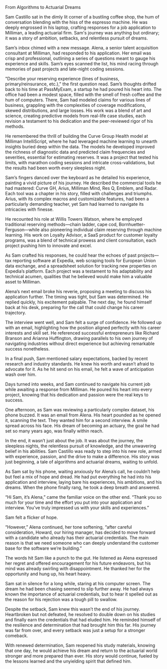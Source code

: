 From Algorithms to Actuarial Dreams 

Sam Castillo sat in the dimly lit corner of a bustling coffee shop, the hum of conversation blending with the hiss of the espresso machine. He was deeply engrossed in his laptop, crafting responses for a job application to Milliman, a leading actuarial firm. Sam's journey was anything but ordinary; it was a story of ambition, setbacks, and relentless pursuit of dreams. 

Sam’s inbox chimed with a new message. Alena, a senior talent acquisition consultant at Milliman, had responded to his application. Her email was crisp and professional, outlining a series of questions meant to gauge his experience and skills. Sam’s eyes scanned the list, his mind racing through memories of past projects and late-night coding sessions. 

"Describe your reserving experience (lines of business, primary/reinsurance, etc.)," the first question read. Sam’s thoughts drifted back to his time at PassMyExam, a startup he had poured his heart into. The office had been a modest space, filled with the smell of fresh coffee and the hum of computers. There, Sam had modeled claims for various lines of business, grappling with the complexities of coverage modifications, skewed distributions, and large losses. His work was a blend of art and science, creating predictive models from real-life case studies, each revision a testament to his dedication and the peer-reviewed rigor of his methods. 

He remembered the thrill of building the Curve Group Health model at Milliman IntelliScript, where he had leveraged machine learning to unearth insights buried deep within the data. The models he developed improved the richness of diagnostic data and predicted claim frequencies and severities, essential for estimating reserves. It was a project that tested his limits, with marathon coding sessions and intricate cross-validations, but the results had been worth every sleepless night. 

Sam’s fingers danced over the keyboard as he detailed his experience, painting a vivid picture of his journey. He described the commercial tools he had mastered: Curve GH, Arius, Milliman Mind, Res Q, Emblem, and Radar. Each tool was a chapter in his story, filled with challenges and triumphs. Arius, with its complex macros and customizable features, had been a particularly demanding teacher, yet Sam had learned to navigate its intricacies with finesse. 

He recounted his role at Willis Towers Watson, where he employed traditional reserving methods—chain ladder, cape cod, Bornhuetter-Ferguson—while also pioneering individual claim reserving through machine learning. His work on Loyalty Advisor, a SaaS product for customer loyalty programs, was a blend of technical prowess and client consultation, each project pushing him to innovate and excel. 

As Sam crafted his responses, he could hear the echoes of past projects—tax reporting software at Expedia, web scraping tools for European Union data exchange, and a spreadsheet solution for tracking new properties on Expedia’s platform. Each project was a testament to his adaptability and technical acumen, qualities that he believed would make him a valuable asset to Milliman. 

Alena’s next email broke his reverie, proposing a meeting to discuss his application further. The timing was tight, but Sam was determined. He replied quickly, his excitement palpable. The next day, he found himself back at his desk, preparing for the call that could change his career trajectory. 

The interview went well, and Sam felt a surge of confidence. He followed up with an email, highlighting how the position aligned perfectly with his career interests and skill set. He referenced successful entrepreneurs like Richard Branson and Arianna Huffington, drawing parallels to his own journey of navigating industries without direct experience but achieving remarkable success nonetheless. 

In a final push, Sam mentioned salary expectations, backed by recent research and industry standards. He knew his worth and wasn’t afraid to advocate for it. As he hit send on his email, he felt a wave of anticipation wash over him. 

Days turned into weeks, and Sam continued to navigate his current job while awaiting a response from Milliman. He poured his heart into every project, knowing that his dedication and passion were the real keys to success. 

One afternoon, as Sam was reviewing a particularly complex dataset, his phone buzzed. It was an email from Alena. His heart pounded as he opened it, scanning the text. They wanted him for a second interview. A smile spread across his face. His dream of becoming an actuary, the goal he had set so many years ago, was finally within reach. 

In the end, it wasn’t just about the job. It was about the journey, the sleepless nights, the relentless pursuit of knowledge, and the unwavering belief in his abilities. Sam Castillo was ready to step into his new role, armed with experience, passion, and the drive to make a difference. His story was just beginning, a tale of algorithms and actuarial dreams, waiting to unfold. 

As Sam sat by his phone, waiting anxiously for Alena’s call, he couldn’t help but feel a mix of hope and dread. He had put everything he had into his application and interview, laying bare his experiences, his ambitions, and his dreams. When the phone finally rang, he took a deep breath and answered. 

“Hi Sam, it’s Alena,” came the familiar voice on the other end. “Thank you so much for your time and the effort you put into your application and interview. You’ve truly impressed us with your skills and experiences.” 

Sam felt a flicker of hope. 

“However,” Alena continued, her tone softening, “after careful consideration, Howard, our hiring manager, has decided to move forward with a candidate who already has their actuarial credentials. The main reason is that we need someone who can deeply understand the customer base for the software we’re building.” 

The words hit Sam like a punch to the gut. He listened as Alena expressed her regret and offered encouragement for his future endeavors, but his mind was already swirling with disappointment. He thanked her for the opportunity and hung up, his heart heavy. 

Sam sat in silence for a long while, staring at his computer screen. The dream he had been chasing seemed to slip further away. He had always known the importance of actuarial credentials, but to hear it spelled out as the reason for his rejection was a tough pill to swallow. 

Despite the setback, Sam knew this wasn’t the end of his journey. Heartbroken but not defeated, he resolved to double down on his studies and finally earn the credentials that had eluded him. He reminded himself of the resilience and determination that had brought him this far. His journey was far from over, and every setback was just a setup for a stronger comeback. 

With renewed determination, Sam reopened his study materials, knowing that one day, he would achieve his dream and return to the actuarial world stronger and more prepared than ever. His story would continue, fueled by the lessons learned and the unyielding spirit that defined him. 

 

 
